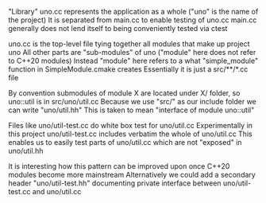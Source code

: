 "Library" uno.cc represents the application as a whole ("uno" is the name of the project)
It is separated from main.cc to enable testing of uno.cc
main.cc generally does not lend itself to being conveniently tested via ctest

uno.cc is the top-level file tying together all modules that make up project uno
All other parts are "sub-modules" of uno ("module" here does not refer to C++20 modules)
Instead "module" here refers to a what "simple_module" function in SimpleModule.cmake creates
Essentially it is just a src/**/*.cc file

By convention submodules of module X are located under X/ folder, so uno::util is in src/uno/util.cc
Because we use "src/" as our include folder we can write "uno/util.hh"
This is taken to mean "interface of module uno::util"

Files like uno/util-test.cc do white box test for uno/util.cc
Experimentally in this project uno/util-test.cc includes verbatim the whole of uno/util.cc
This enables us to easily test parts of uno/util.cc which are not "exposed" in uno/util.hh

It is interesting how this pattern can be improved upon once C++20 modules become more mainstream
Alternatively we could add a secondary header "uno/util-test.hh" documenting private interface
between uno/util-test.cc and uno/util.cc
